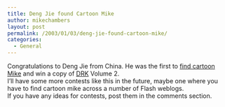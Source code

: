 ```yaml
---
title: Deng Jie found Cartoon Mike
author: mikechambers
layout: post
permalink: /2003/01/03/deng-jie-found-cartoon-mike/
categories:
  - General
---
```



Congratulations to Deng Jie from China. He was the first to [find cartoon Mike][1] and win a copy of [DRK][2] Volume 2.  
I&#8217;ll have some more contests like this in the future, maybe one where you have to find cartoon mike across a number of Flash weblogs.  
If you have any ideas for contests, post them in the comments section.

 [1]: http://radio.weblogs.com/0106797/2002/12/30.html#a377
 [2]: http://www.macromedia.com/software/drk/